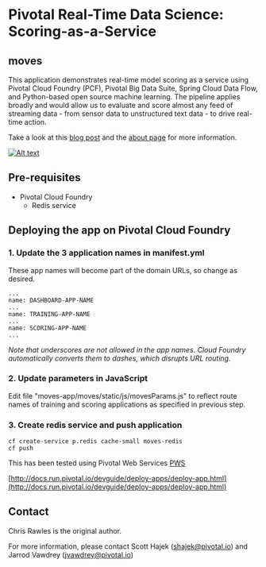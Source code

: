 # Pivotal Real-Time Data Science: Scoring-as-a-Service
## moves

This application demonstrates real-time model scoring as a service using Pivotal Cloud Foundry (PCF), Pivotal Big Data Suite, Spring Cloud Data Flow, and Python-based open source machine learning. The pipeline applies broadly and would allow us to evaluate and score almost any feed of streaming data - from sensor data to unstructured text data - to drive real-time action.

Take a look at this [blog post](https://blog.pivotal.io/data-science-pivotal/products/scoring-as-a-service-to-operationalize-algorithms-for-real-time) and the [about page](https://test-dashboard-jyi.cfapps.io/about) for more information.

[![Alt text](https://img.youtube.com/vi/j6yiVhm9bhs/0.jpg)](https://www.youtube.com/watch?v=j6yiVhm9bhs)

## Pre-requisites

* Pivotal Cloud Foundry
    * Redis service

## Deploying the app on Pivotal Cloud Foundry

### 1. Update the 3 application names in manifest.yml

These app names will become part of the domain URLs, so change as desired.
 
    ...
    name: DASHBOARD-APP-NAME
    ...
    name: TRAINING-APP-NAME
    ...
    name: SCORING-APP-NAME
    ...

*Note that underscores are not allowed in the app names. Cloud Foundry automatically converts them to dashes, which disrupts URL routing.*

### 2. Update parameters in JavaScript

Edit file "moves-app/moves/static/js/movesParams.js" to reflect route 
names of training and scoring applications as specified in previous step. 

### 3. Create redis service and push application

    cf create-service p.redis cache-small moves-redis
    cf push

This has been tested using Pivotal Web Services [PWS](https://run.pivotal.io)

[http://docs.run.pivotal.io/devguide/deploy-apps/deploy-app.html](http://docs.run.pivotal.io/devguide/deploy-apps/deploy-app.html)
    
## Contact

Chris Rawles is the original author. 

For more information, please contact Scott Hajek (shajek@pivotal.io) and Jarrod Vawdrey (jvawdrey@pivotal.io)
